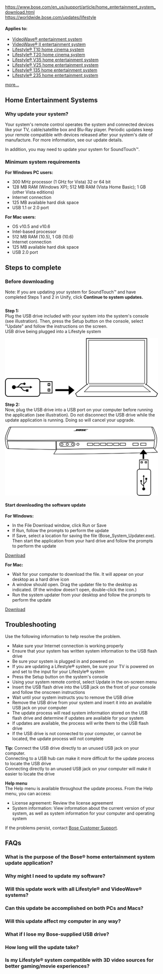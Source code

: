 <a href="https://www.bose.com/en_us/support/article/home_entertainment_system_download.html">https://www.bose.com/en_us/support/article/home_entertainment_system_download.html</a><br>
<a href="https://worldwide.bose.com/updates/lifestyle">https://worldwide.bose.com/updates/lifestyle</a>
<div class="bose-templateArticlepage">
<div class="parent bose-content-container">
<section class="bose-templateArticlepage__sectionPrimary">
<div class="pageHeader image parbase">
<div class="bose-pageHeader">
<div class="bose-pageHeader__backgroundContainer -centerFocalRegion lazyloaded" data-bgset="//assets.bose.com/content/dam/Bose_DAM/Web/consumer_electronics/global/content_pages/corporate/support/header/support_header.psd/jcr:content/renditions/cq5dam.web.320.320.jpeg 320w, //assets.bose.com/content/dam/Bose_DAM/Web/consumer_electronics/global/content_pages/corporate/support/header/support_header.psd/jcr:content/renditions/cq5dam.web.600.600.jpeg 600w, //assets.bose.com/content/dam/Bose_DAM/Web/consumer_electronics/global/content_pages/corporate/support/header/support_header.psd/jcr:content/renditions/cq5dam.web.1000.1000.jpeg 1000w, //assets.bose.com/content/dam/Bose_DAM/Web/consumer_electronics/global/content_pages/corporate/support/header/support_header.psd/jcr:content/renditions/cq5dam.web.1280.1280.jpeg 1280w" style="background-image: url(&quot;https://assets.bose.com/content/dam/Bose_DAM/Web/consumer_electronics/global/content_pages/corporate/support/header/support_header.psd/jcr:content/renditions/cq5dam.web.1280.1280.jpeg&quot;);"><picture style="display: none;"><source data-srcset="//assets.bose.com/content/dam/Bose_DAM/Web/consumer_electronics/global/content_pages/corporate/support/header/support_header.psd/jcr:content/renditions/cq5dam.web.320.320.jpeg 320w, //assets.bose.com/content/dam/Bose_DAM/Web/consumer_electronics/global/content_pages/corporate/support/header/support_header.psd/jcr:content/renditions/cq5dam.web.600.600.jpeg 600w, //assets.bose.com/content/dam/Bose_DAM/Web/consumer_electronics/global/content_pages/corporate/support/header/support_header.psd/jcr:content/renditions/cq5dam.web.1000.1000.jpeg 1000w, //assets.bose.com/content/dam/Bose_DAM/Web/consumer_electronics/global/content_pages/corporate/support/header/support_header.psd/jcr:content/renditions/cq5dam.web.1280.1280.jpeg 1280w" sizes="1280px" srcset="//assets.bose.com/content/dam/Bose_DAM/Web/consumer_electronics/global/content_pages/corporate/support/header/support_header.psd/jcr:content/renditions/cq5dam.web.320.320.jpeg 320w, //assets.bose.com/content/dam/Bose_DAM/Web/consumer_electronics/global/content_pages/corporate/support/header/support_header.psd/jcr:content/renditions/cq5dam.web.600.600.jpeg 600w, //assets.bose.com/content/dam/Bose_DAM/Web/consumer_electronics/global/content_pages/corporate/support/header/support_header.psd/jcr:content/renditions/cq5dam.web.1000.1000.jpeg 1000w, //assets.bose.com/content/dam/Bose_DAM/Web/consumer_electronics/global/content_pages/corporate/support/header/support_header.psd/jcr:content/renditions/cq5dam.web.1280.1280.jpeg 1280w"><img alt="" class="lazyautosizes lazyloaded" data-sizes="auto" data-parent-fit="cover" sizes="1280px"></picture></div>
</div></div>
<div class="articleAppliesTo">
<div class="bose-list bose-list--appliesToList">
<h4 class="bose-list__title">Applies to: </h4>
<ul class="bose-list__list">
<li class="bose-list__listitem ">
<a href="https://www.bose.com/en_us/support/products/specialty_professional_and_other_support/videowave_46_series1.html"> VideoWave® entertainment system</a>
</li>
<li class="bose-list__listitem ">
<a href="https://www.bose.com/en_us/support/products/specialty_professional_and_other_support/videowave_series2.html">VideoWave® II entertainment system</a>
</li>
<li class="bose-list__listitem ">
<a href="https://www.bose.com/en_us/support/products/5_speaker_home_theater_support/lst10.html">Lifestyle® T10 home cinema system</a>
</li>
<li class="bose-list__listitem ">
<a href="https://www.bose.com/en_us/support/products/5_speaker_home_theater_support/lst20.html">Lifestyle® T20 home cinema system</a>
</li>
<li class="bose-list__listitem ">
<a href="https://www.bose.com/en_us/support/products/5_speaker_home_theater_support/lsv35.html">Lifestyle® V35 home entertainment system</a>
</li>
<li class="bose-list__listitem bose-list__listitem--hidden">
<a href="https://www.bose.com/en_us/support/products/5_speaker_home_theater_support/lsv25.html">Lifestyle® V25 home entertainment system</a>
</li>
<li class="bose-list__listitem bose-list__listitem--hidden">
<a href="https://www.bose.com/en_us/support/products/soundbar_and_1_speaker_home_theater_support/ls135.html">Lifestyle® 135 home entertainment system</a>
</li>
<li class="bose-list__listitem bose-list__listitem--hidden">
<a href="https://www.bose.com/en_us/support/products/2_speaker_home_theater_support/ls_235.html">Lifestyle® 235 home entertainment system</a>
</li>
</ul>
<a class="bose-list__showmore" href="https://www.bose.com/en_us/support/article/home_entertainment_system_download.html#">more...</a>
</div>
</div>
<div class="title">
<h2 class="bose-title -left   ">
Home Entertainment Systems
</h2>
</div>
<div class="title">
<h3 class="bose-title    ">
Why update your system?
</h3>
</div>
<div class="text">
<div class="bose-richText  ">
<p>Your system's remote control operates the system and connected devices like your TV, cable/satellite box and Blu-Ray player. Periodic updates keep your remote compatible with devices released after your system's date of manufacture. For more information, see our update details.</p><p>In addition, you may need to update your system for SoundTouch™.</p>
</div>
</div>
<div class="title">
<h3 class="bose-title -left   ">
Minimum system requirements
</h3>
</div>
<div class="text">
<div class="bose-richText  ">
<p><strong>For Windows PC users:</strong><br></p>
</div>
</div>
<div class="list">
<div class="bose-list bose-list--none   ">
<ul class="bose-list__list bose-list__list--bullet">
<li class="bose-list__listitem "><span>300 MHz processor (1 GHz for Vista) 32 or 64 bit</span></li>
<li class="bose-list__listitem "><span>128 MB RAM (Windows XP); 512 MB RAM (Vista Home Basic); 1 GB (other Vista editions)</span></li>
<li class="bose-list__listitem "><span>Internet connection</span></li>
<li class="bose-list__listitem "><span>125 MB available hard disk space</span></li>
<li class="bose-list__listitem bose-list__listitem--last"><span>USB 1.1 or 2.0 port</span></li>
</ul>
</div></div>
<div class="text">
<div class="bose-richText  ">
<p><strong>For Mac users:</strong><br></p>
</div>
</div>
<div class="list">
<div class="bose-list bose-list--none   ">
<ul class="bose-list__list bose-list__list--bullet">
<li class="bose-list__listitem "><span>OS v10.5 and v10.6</span></li>
<li class="bose-list__listitem "><span>Intel-based processor</span></li>
<li class="bose-list__listitem "><span>512 MB RAM (10.5), 1 GB (10.6)</span></li>
<li class="bose-list__listitem "><span>Internet connection</span></li>
<li class="bose-list__listitem "><span>125 MB available hard disk space</span></li>
<li class="bose-list__listitem bose-list__listitem--last"><span>USB 2.0 port</span></li>
</ul>
</div></div>
<div class="title">
<h2 class="bose-title -left   ">
Steps to complete
</h2>
</div>
<div class="title">
<h3 class="bose-title -left   ">
Before downloading
</h3>
</div>
<div class="text">
<div class="bose-richText  ">
<p>Note: If you are updating your system for SoundTouch™ and have completed Steps 1 and 2 in Unify, click <strong>Continue to system updates.</strong><br></p>
</div>
</div>
<div class="column">
<div class="bose-column ">
<div class="bose-column__container">
<section class="grid-12 bose-column__column no-gutter ">
<div class="no-gutter-left grid-9 grid-medium-6 clear-medium-left grid-small-12">
<div class="text">
<div class="bose-richText  ">
<p><strong>Step 1:<br> </strong>Plug the USB drive included with your system into the system's console (see illustration). Then, press the Setup button on the console, select "Update" and follow the instructions on the screen.<br>USB drive being plugged into a Lifestyle system</p>
</div>
</div>
</div>
<div class="no-gutter-left grid-3 grid-medium-6  grid-small-12">
<div class="adaptiveImageComponent image parbase">
<div class=" bose-adaptiveImage   ">
<div class="bose-adaptiveImage__container">
<img src="https://github.com/bosefirmware/ced-old/raw/master/bose_console/download1.png">
</div>
</div>
</div>
</div>
</section>
<section class="grid-12 bose-column__column no-gutter ">
<div class="no-gutter-left grid-9 grid-medium-6 clear-medium-left grid-small-12">
<div class="text">
<div class="bose-richText  ">
<p><strong>Step 2:</strong><br>Now, plug the USB drive into a USB port on your computer before running the application (see illustration). Do not disconnect the USB drive while the update application is running. Doing so will cancel your upgrade.</p>
</div>
</div>
</div>
<div class="no-gutter-left grid-3 grid-medium-6  grid-small-12">
<div class="adaptiveImageComponent image parbase">
<div class=" bose-adaptiveImage   ">
<div class="bose-adaptiveImage__container">
<img src="https://github.com/bosefirmware/ced-old/raw/master/bose_console/download2.png">
</div>
</div>
</div>
</div>
</section>
</div>
</div>
</div>
<div class="title">
<h4 class="bose-title -left   ">
Start downloading the software update
</h4>
</div>
<div class="text">
<div class="bose-richText  ">
<p><strong>For Windows:</strong></p>
</div>
</div>
<div class="list">
<div class="bose-list bose-list--none   ">
<ul class="bose-list__list bose-list__list--bullet">
<li class="bose-list__listitem "><span>In the File Download window, click Run or Save</span></li>
<li class="bose-list__listitem "><span>If Run, follow the prompts to perform the update</span></li>
<li class="bose-list__listitem bose-list__listitem--last"><span>If Save, select a location for saving the file (Bose_System_Updater.exe). Then start the application from your hard drive and follow the prompts to perform the update</span></li>
</ul>
</div></div>
<div class="buttonLink">
<a href="https://downloads.bose.com/ced/bose_console/windows/Bose_System_Updater.exe" role="button" class="bose-buttonLink bose-buttonLink--type1 none     " title="Download" target="_self">
<span>Download</span>
</a>
</div>
<div class="text">
<div class="bose-richText  ">
<p><strong>For Mac:</strong></p>
</div>
</div>
<div class="list">
<div class="bose-list bose-list--none   ">
<ul class="bose-list__list bose-list__list--bullet">
<li class="bose-list__listitem "><span>Wait for your computer to download the file. It will appear on your desktop as a hard drive icon</span></li>
<li class="bose-list__listitem "><span>A window should open. Drag the updater file to the desktop as indicated. (If the window doesn't open, double-click the icon.)</span></li>
<li class="bose-list__listitem bose-list__listitem--last"><span>Run the system updater from your desktop and follow the prompts to perform the update</span></li>
</ul>
</div></div>
<div class="buttonLink">
<a href="https://downloads.bose.com/ced/bose_console/mac/Bose_System_Updater.dmg" role="button" class="bose-buttonLink bose-buttonLink--type1 none     " title="Download" target="_self">
<span>Download</span>
</a>
</div>
<div class="title">
<h2 class="bose-title -left   ">
Troubleshooting
</h2>
</div>
<div class="text">
<div class="bose-richText  ">
<p>Use the following information to help resolve the problem.<br></p>
</div>
</div>
<div class="list">
<div class="bose-list bose-list--none   ">
<ul class="bose-list__list bose-list__list--bullet">
<li class="bose-list__listitem "><span>Make sure your Internet connection is working properly</span></li>
<li class="bose-list__listitem "><span>Ensure that your system has written system information to the USB flash drive</span></li>
<li class="bose-list__listitem "><span>Be sure your system is plugged in and powered on</span></li>
<li class="bose-list__listitem "><span>If you are updating a Lifestyle® system, be sure your TV is powered on and set to the input for your Lifestyle® system</span></li>
<li class="bose-list__listitem "><span>Press the Setup button on the system's console</span></li>
<li class="bose-list__listitem "><span>Using your system remote control, select Update in the on-screen menu</span></li>
<li class="bose-list__listitem "><span>Insert the USB flash drive into the USB jack on the front of your console and follow the onscreen instructions</span></li>
<li class="bose-list__listitem "><span>Wait until your system instructs you to remove the USB drive</span></li>
<li class="bose-list__listitem "><span>Remove the USB drive from your system and insert it into an available USB jack on your computer</span></li>
<li class="bose-list__listitem "><span>The update process will read system information stored on the USB flash drive and determine if updates are available for your system</span></li>
<li class="bose-list__listitem "><span>If updates are available, the process will write them to the USB flash drive</span></li>
<li class="bose-list__listitem bose-list__listitem--last"><span>If the USB drive is not connected to your computer, or cannot be located, the update process will not complete</span></li>
</ul>
</div></div>
<div class="panel">
<div class="bose-panel -grey10  
     
     bose-panel--top">
<div class="bose-panel__content">
<div class="text">
<div class="bose-richText  ">
<p><strong>Tip:</strong> Connect the USB drive directly to an unused USB jack on your computer.<br>Connecting to a USB hub can make it more difficult for the update process to locate the USB drive<br>Connecting directly to an unused USB jack on your computer will make it easier to locate the drive</p>
</div>
</div>
</div>
</div></div>
<div class="text">
<div class="bose-richText  ">
<p><strong>Help menu</strong><br>The Help menu is available throughout the update process. From the Help menu, you can access:</p>
</div>
</div>
<div class="list">
<div class="bose-list bose-list--none   ">
<ul class="bose-list__list bose-list__list--bullet">
<li class="bose-list__listitem "><span>License agreement: Review the license agreement</span></li>
<li class="bose-list__listitem bose-list__listitem--last"><span>System information: View information about the current version of your system, as well as system information for your computer and operating system</span></li>
</ul>
</div></div>
<div class="text">
<div class="bose-richText  ">
<p>If the problems persist, contact <a class="bose-link" href="https://www.bose.com/en_us/contact_us.html">Bose Customer Support</a>.<br></p>
</div>
</div>
<div class="title">
<h2 class="bose-title -left   ">
FAQs
</h2>
</div>
<div class="faqContainer"><div class="bose-faq__container ui-accordion ui-widget ui-helper-reset" data-show-first="false" role="tablist">
<div class="faq">
<h3 class="bose-faq__question ui-accordion-header ui-state-default ui-corner-all ui-accordion-icons" id="ui-id-2" aria-controls="ui-id-3" aria-selected="false" aria-expanded="false" tabindex="0"><span class="ui-accordion-header-icon ui-icon bose-faq__questionIcon"></span>What is the purpose of the Bose® home entertainment system update application?</h3>
<div class="bose-faq__answer bose-richText bose-richText--noMargin ui-accordion-content ui-helper-reset ui-widget-content ui-corner-bottom" id="ui-id-3" aria-labelledby="ui-id-2" role="region" aria-hidden="true" style="display: none;"><p>This application allows for a simple, immediate software update directly from Bose® to your computer and into your system.</p></div>
</div>
<div class="faq">
<h3 class="bose-faq__question ui-accordion-header ui-state-default ui-corner-all ui-accordion-icons" id="ui-id-4" aria-controls="ui-id-5" aria-selected="false" aria-expanded="false" tabindex="0"><span class="ui-accordion-header-icon ui-icon bose-faq__questionIcon"></span>Why might I need to update my software?</h3>
<div class="bose-faq__answer bose-richText bose-richText--noMargin ui-accordion-content ui-helper-reset ui-widget-content ui-corner-bottom" id="ui-id-5" aria-labelledby="ui-id-4" role="region" aria-hidden="true" style="display: none;"><p>Bose® home entertainment systems are engineered to be compatible with new audio and video devices as they come to market. This software update adds new features and remote control codes that your system will likely need to work with these new devices.</p></div>
</div>
<div class="faq">
<h3 class="bose-faq__question ui-accordion-header ui-state-default ui-corner-all ui-accordion-icons" id="ui-id-6" aria-controls="ui-id-7" aria-selected="false" aria-expanded="false" tabindex="0"><span class="ui-accordion-header-icon ui-icon bose-faq__questionIcon"></span>Will this update work with all Lifestyle® and VideoWave® systems? </h3>
<div class="bose-faq__answer bose-richText bose-richText--noMargin ui-accordion-content ui-helper-reset ui-widget-content ui-corner-bottom" id="ui-id-7" aria-labelledby="ui-id-6" role="region" aria-hidden="true" style="display: none;"><p>No. The update works with all VideoWave® entertainment systems and the Lifestyle® V35, V25, T20, T10, 135 and 235 systems—or any other Lifestyle® system with a USB port.</p></div>
</div>
<div class="faq">
<h3 class="bose-faq__question ui-accordion-header ui-state-default ui-corner-all ui-accordion-icons" id="ui-id-8" aria-controls="ui-id-9" aria-selected="false" aria-expanded="false" tabindex="0"><span class="ui-accordion-header-icon ui-icon bose-faq__questionIcon"></span>Can this update be accomplished on both PCs and Macs?</h3>
<div class="bose-faq__answer bose-richText bose-richText--noMargin ui-accordion-content ui-helper-reset ui-widget-content ui-corner-bottom" id="ui-id-9" aria-labelledby="ui-id-8" role="region" aria-hidden="true" style="display: none;"><p>Yes, with minimum operating system requirements: PCs must run Windows XP or higher. Macs must run OS 10 or higher.</p></div>
</div>
<div class="faq">
<h3 class="bose-faq__question ui-accordion-header ui-state-default ui-corner-all ui-accordion-icons" id="ui-id-10" aria-controls="ui-id-11" aria-selected="false" aria-expanded="false" tabindex="0"><span class="ui-accordion-header-icon ui-icon bose-faq__questionIcon"></span>Will this update affect my computer in any way?</h3>
<div class="bose-faq__answer bose-richText bose-richText--noMargin ui-accordion-content ui-helper-reset ui-widget-content ui-corner-bottom" id="ui-id-11" aria-labelledby="ui-id-10" role="region" aria-hidden="true" style="display: none;"><p>Only temporarily. While the application is running, it will create and utilise temporary working files. When the application has finished and closed, it will remove all temporary working files including the application itself.</p></div>
</div>
<div class="faq">
<h3 class="bose-faq__question ui-accordion-header ui-state-default ui-corner-all ui-accordion-icons" id="ui-id-12" aria-controls="ui-id-13" aria-selected="false" aria-expanded="false" tabindex="0"><span class="ui-accordion-header-icon ui-icon bose-faq__questionIcon"></span>What if I lose my Bose-supplied USB drive?</h3>
<div class="bose-faq__answer bose-richText bose-richText--noMargin ui-accordion-content ui-helper-reset ui-widget-content ui-corner-bottom" id="ui-id-13" aria-labelledby="ui-id-12" role="region" aria-hidden="true" style="display: none;"><p>You may use any USB drive with a capacity of over 1&nbsp;GB to update your system. Simply follow the directions in the download application.</p></div>
</div>
<div class="faq">
<h3 class="bose-faq__question ui-accordion-header ui-state-default ui-corner-all ui-accordion-icons" id="ui-id-14" aria-controls="ui-id-15" aria-selected="false" aria-expanded="false" tabindex="0"><span class="ui-accordion-header-icon ui-icon bose-faq__questionIcon"></span>How long will the update take?</h3>
<div class="bose-faq__answer bose-richText bose-richText--noMargin ui-accordion-content ui-helper-reset ui-widget-content ui-corner-bottom" id="ui-id-15" aria-labelledby="ui-id-14" role="region" aria-hidden="true" style="display: none;"><p>You may use any USB drive with a capacity of over 1&nbsp;GB to update your system. Simply follow the directions in the download application.</p></div>
</div>
<div class="faq">
<h3 class="bose-faq__question ui-accordion-header ui-state-default ui-corner-all ui-accordion-icons" id="ui-id-16" aria-controls="ui-id-17" aria-selected="false" aria-expanded="false" tabindex="0"><span class="ui-accordion-header-icon ui-icon bose-faq__questionIcon"></span>Is my Lifestyle® system compatible with 3D video sources for better gaming/movie experiences?</h3>
<div class="bose-faq__answer bose-richText bose-richText--noMargin ui-accordion-content ui-helper-reset ui-widget-content ui-corner-bottom" id="ui-id-17" aria-labelledby="ui-id-16" role="region" aria-hidden="true" style="display: none;"><p>Yes, once you download the software update, your Lifestyle® system will be fully compatible with 3D video sources. Just connect a 3D TV and a 3D-capable Blu-ray Disc™ player, gaming console or other such device to your Lifestyle® system. You're now ready to enjoy 3D movies, broadcasts or games. For more information on the system's 3D capabilities, review our supplemental owner's guide.</p><p>Please note: The software update for the Bose® control console will not enable the VideoWave® entertainment systems to render 3D video.<br></p></div>
</div>
</div>
</div>
</section>
</div>
</div>
</main>
